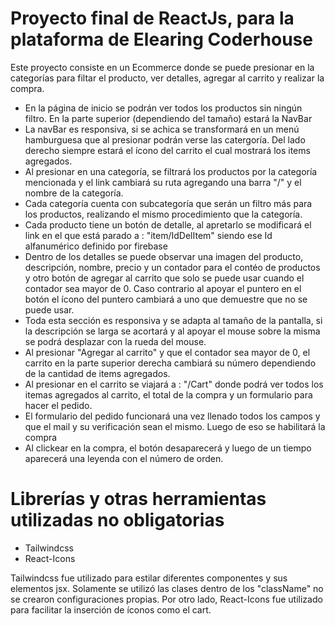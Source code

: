 # Proyecto final de ReactJs, para la plataforma de Elearing Coderhouse

Este proyecto consiste en un Ecommerce donde se puede presionar en la categorías para filtar el producto, ver detalles, agregar al carrito y realizar la compra.

- En la página de inicio se podrán ver todos los productos sin ningún filtro. En la parte superior (dependiendo del tamaño) estará la NavBar
- La navBar es responsiva, si se achica se transformará en un menú hamburguesa que al presionar podrán verse las catergoría. Del lado derecho siempre estará el ícono del carrito el cual mostrará los items agregados.
- Al presionar en una categoría, se filtrará los productos por la categoría mencionada y el link cambiará su ruta agregando una barra "/" y el nombre de la categoría.
- Cada categoría cuenta con subcategoría que serán un filtro más para los productos, realizando el mismo procedimiento que la categoría.
- Cada producto tiene un botón de detalle, al apretarlo se modificará el link en el que está parado a : "item/IdDelItem" siendo ese Id alfanumérico definido por firebase
- Dentro de los detalles se puede observar una imagen del producto, descripción, nombre, precio y un contador para el contéo de productos y otro botón de agregar al carrito que solo se puede usar cuando el contador sea mayor de 0. Caso contrario al apoyar el puntero en el botón el ícono del puntero cambiará a uno que demuestre que no se puede usar.
- Toda esta sección es responsiva y se adapta al tamaño de la pantalla, si la descripción se larga se acortará y al apoyar el mouse sobre la misma se podrá desplazar con la rueda del mouse. 
- Al presionar "Agregar al carrito" y que el contador sea mayor de 0, el carrito en la parte superior derecha cambiará su número dependiendo de la cantidad de items agregados.
- Al presionar en el carrito se viajará a : "/Cart" donde podrá ver todos los itemas agregados al carrito, el total de la compra y un formulario para hacer el pedido.
- El formulario del pedido funcionará una vez llenado todos los campos y que el mail y su verificación sean el mismo. Luego de eso se habilitará la compra
- Al clickear en la compra, el botón desaparecerá y luego de un tiempo aparecerá una leyenda con el número de orden.

# Librerías y otras herramientas utilizadas no obligatorias

- Tailwindcss
- React-Icons

Tailwindcss fue utilizado para estilar diferentes componentes y sus elementos jsx. Solamente se utilizó las clases dentro de los "className" no se crearon configuraciones propias. Por otro lado, React-Icons fue utilizado para facilitar la inserción de íconos como el cart.

